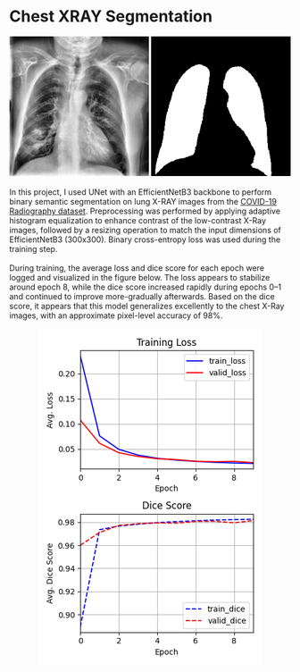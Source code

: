<h1>Chest XRAY Segmentation</h1>
<div align="center">
    <img src="./figures/image.png" width=250px> <img src="./figures/mask.png" width=250px>
</div>
</br>

<div>
    In this project, I used UNet with an EfficientNetB3 backbone to perform binary semantic segmentation on lung X-RAY images from the <a href="https://www.kaggle.com/datasets/tawsifurrahman/covid19-radiography-database">COVID-19 Radiography dataset</a>. Preprocessing was performed by applying adaptive histogram equalization to enhance contrast of the low-contrast X-Ray images, followed by a resizing operation to match the input dimensions of EfficientNetB3 (300x300). Binary cross-entropy loss was used during the training step.
</div>
</br>

<div>
    During training, the average loss and dice score for each epoch were logged and visualized in the figure below. The loss appears to stabilize around epoch 8, while the dice score increased rapidly during epochs 0–1 and continued to improve more-gradually afterwards. Based on the dice score, it appears that this model generalizes excellently to the chest X-Ray images, with an approximate pixel-level accuracy of 98%. 
</div>
</br>

<div align="center">
    <img src = "./figures/figure1.png">
</div>